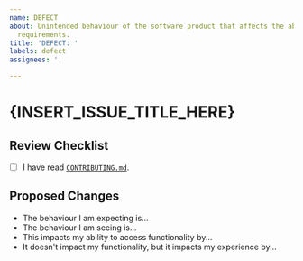 ```yaml
---
name: DEFECT
about: Unintended behaviour of the software product that affects the ability to meet
  requirements.
title: 'DEFECT: '
labels: defect
assignees: ''

---
```


# {INSERT_ISSUE_TITLE_HERE}

## Review Checklist

- [ ] I have read [`CONTRIBUTING.md`](../CONTRIBUTING.md).

## Proposed Changes

- The behaviour I am expecting is...
- The behaviour I am seeing is...
- This impacts my ability to access functionality by...
- It doesn't impact my functionality, but it impacts my experience by...
